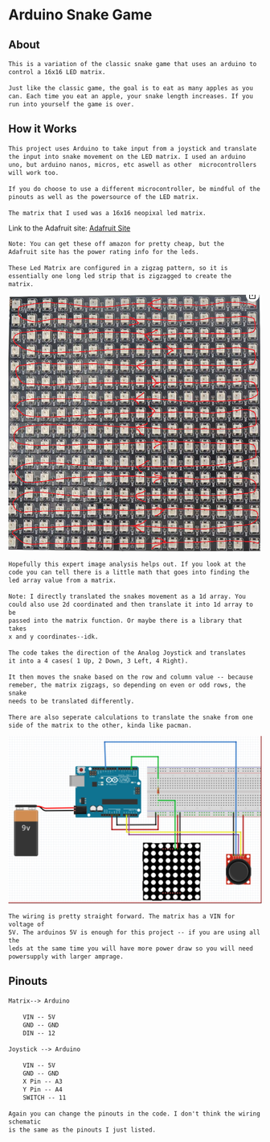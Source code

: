 
# Arduino Snake Game

## About
    This is a variation of the classic snake game that uses an arduino to 
    control a 16x16 LED matrix. 

    Just like the classic game, the goal is to eat as many apples as you
    can. Each time you eat an apple, your snake length increases. If you
    run into yourself the game is over.

## How it Works
    This project uses Arduino to take input from a joystick and translate
    the input into snake movement on the LED matrix. I used an arduino 
    uno, but arduino nanos, micros, etc aswell as other  microcontrollers 
    will work too. 

    If you do choose to use a different microcontroller, be mindful of the
    pinouts as well as the powersource of the LED matrix.

    The matrix that I used was a 16x16 neopixal led matrix.
    

    



    











Link to the Adafruit site:  [Adafruit Site](https://www.adafruit.com/product/2547)


    Note: You can get these off amazon for pretty cheap, but the 
    Adafruit site has the power rating info for the leds.

    These Led Matrix are configured in a zigzag pattern, so it is 
    essentially one long led strip that is zigzagged to create the 
    matrix. 


![Led Matrix Layout](images/matrix-paint.png)

    Hopefully this expert image analysis helps out. If you look at the 
    code you can tell there is a little math that goes into finding the
    led array value from a matrix.

    Note: I directly translated the snakes movement as a 1d array. You
    could also use 2d coordinated and then translate it into 1d array to be
    passed into the matrix function. Or maybe there is a library that takes
    x and y coordinates--idk.

    The code takes the direction of the Analog Joystick and translates 
    it into a 4 cases( 1 Up, 2 Down, 3 Left, 4 Right).

    It then moves the snake based on the row and column value -- because
    remeber, the matrix zigzags, so depending on even or odd rows, the snake 
    needs to be translated differently. 

    There are also seperate calculations to translate the snake from one
    side of the matrix to the other, kinda like pacman.

![Led Matrix Layout](images/snakegamewiring.PNG)

    The wiring is pretty straight forward. The matrix has a VIN for voltage of 
    5V. The arduinos 5V is enough for this project -- if you are using all the 
    leds at the same time you will have more power draw so you will need 
    powersupply with larger amprage.

## Pinouts

    Matrix--> Arduino 

        VIN -- 5V
        GND -- GND
        DIN -- 12

    Joystick --> Arduino

        VIN -- 5V
        GND -- GND
        X Pin -- A3
        Y Pin -- A4
        SWITCH -- 11
    
    Again you can change the pinouts in the code. I don't think the wiring schematic
    is the same as the pinouts I just listed.








